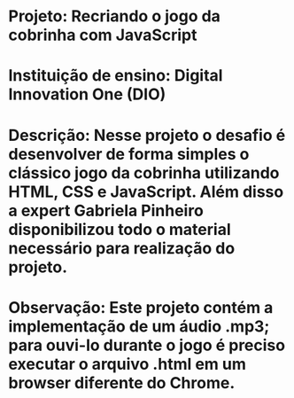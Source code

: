 # Projeto: Recriando o jogo da cobrinha com JavaScript

# Instituição de ensino: Digital Innovation One (DIO)

# Descrição: Nesse projeto o desafio é desenvolver de forma simples o clássico jogo da cobrinha utilizando HTML, CSS e JavaScript. Além disso a expert Gabriela Pinheiro disponibilizou todo o material necessário para realização do projeto.

# Observação: Este projeto contém a implementação de um áudio .mp3; para ouvi-lo durante o jogo é preciso executar o arquivo .html em um browser diferente do Chrome.